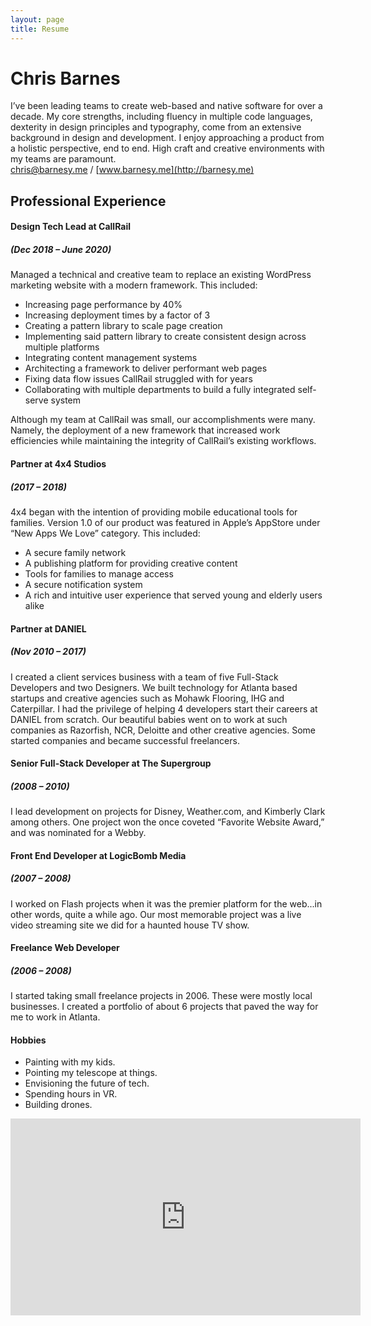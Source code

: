 ```yaml
---
layout: page
title: Resume
---
```


# Chris Barnes

I’ve been leading teams to create web-based and native software for over a decade. My core strengths, including fluency in multiple code languages, dexterity in design principles and typography, come from an extensive background in design and development. I enjoy approaching a product from a holistic perspective, end to end. High craft and creative environments with my teams are paramount.  
[chris@barnesy.me](mailto:chris@barnesy.me) /  [www.barnesy.me](http://barnesy.me)


## Professional Experience  

#### Design Tech Lead at CallRail
##### (Dec 2018 – June 2020)
Managed a technical and creative team to replace an existing WordPress marketing website with a modern framework. This included:

- Increasing page performance by 40%
- Increasing deployment times by a factor of 3
- Creating a pattern library to scale page creation
- Implementing said pattern library to create consistent design across multiple platforms
- Integrating content management systems
- Architecting a framework to deliver performant web pages
- Fixing data flow issues CallRail struggled with for years
- Collaborating with multiple departments to build a fully integrated self-serve system

Although my team at CallRail was small, our accomplishments were many. Namely, the deployment of a new framework that increased work efficiencies while maintaining the integrity of CallRail’s existing workflows.

#### Partner at 4x4 Studios  
##### (2017 – 2018)  
4x4 began with the intention of providing mobile educational tools for families. Version 1.0 of our product was featured in Apple’s AppStore under “New Apps We Love” category. This included:

- A secure family network
- A publishing platform for providing creative content
- Tools for families to manage access
- A secure notification system
- A rich and intuitive user experience that served young and elderly users alike


#### Partner at DANIEL
##### (Nov 2010 – 2017)  
I created a client services business with a team of five Full-Stack Developers and two Designers. We built technology for Atlanta based startups and creative agencies such as Mohawk Flooring, IHG and Caterpillar. I had the privilege of helping 4 developers start their careers at DANIEL from scratch. Our beautiful babies went on to work at such companies as Razorfish, NCR, Deloitte and other creative agencies. Some started companies and became successful freelancers.

#### Senior Full-Stack Developer at The Supergroup
##### (2008 – 2010)  
I lead development on projects for Disney, Weather.com, and Kimberly Clark among others. One project won the once coveted “Favorite Website Award,” and was nominated for a Webby. 


#### Front End Developer at LogicBomb Media  
##### (2007 – 2008)  
I worked on Flash projects when it was the premier platform for the web...in other words, quite a while ago. Our most memorable project was a live video streaming site we did for a haunted house TV show.


#### Freelance Web Developer  
##### (2006 – 2008)  
I started taking small freelance projects in 2006. These were mostly local businesses. I created a portfolio of about 6 projects that paved the way for me to work in Atlanta.


#### Hobbies
- Painting with my kids.
- Pointing my telescope at things.
- Envisioning the future of tech.
- Spending hours in VR.
- Building drones.

<iframe width="560" height="315" src="https://www.youtube.com/embed/O4B7zQ586J0" frameborder="0" allow="accelerometer; autoplay; encrypted-media; gyroscope; picture-in-picture" allowfullscreen></iframe>
